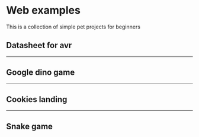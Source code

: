 # Web examples 
This is a collection of simple pet projects for beginners

## Datasheet for avr 
---

## Google dino game 
---

## Cookies landing
 ---
## Snake game
 
